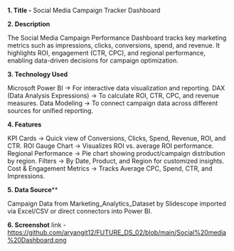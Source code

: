 **1. Title -** Social Media Campaign Tracker Dashboard


**2. Description**

The Social Media Campaign Performance Dashboard tracks key marketing metrics such as impressions, clicks, conversions, spend, and revenue. It highlights ROI, engagement (CTR, CPC), and regional performance, enabling data-driven decisions for campaign optimization.

**3. Technology Used**

Microsoft Power BI → For interactive data visualization and reporting.
DAX (Data Analysis Expressions) → To calculate ROI, CTR, CPC, and revenue measures.
Data Modeling → To connect campaign data across different sources for unified reporting.

**4. Features**

KPI Cards → Quick view of Conversions, Clicks, Spend, Revenue, ROI, and CTR.
ROI Gauge Chart → Visualizes ROI vs. average ROI performance.
Regional Performance → Pie chart showing product/campaign distribution by region.
Filters → By Date, Product, and Region for customized insights.
Cost & Engagement Metrics → Tracks Average CPC, Spend, CTR, and Impressions.

**5. Data Source****

Campaign Data from Marketing_Analytics_Dataset by Slidescope
imported via Excel/CSV or direct connectors into Power BI.

**6. Screenshot** link - https://github.com/aryangit12/FUTURE_DS_02/blob/main/Social%20media%20Dashboard.png
